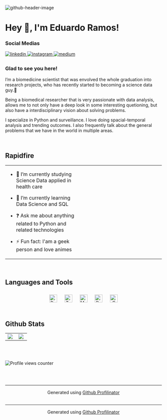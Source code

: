 ![github-header-image](https://github.com/user-attachments/assets/673ae8b4-79e6-48b6-8f24-d06e5a373057)
# Hey 👋, I'm Eduardo Ramos!  
  



### Social  Medias   
<a href="https://linkedin.com/in/www.linkedin.com/in/eduardo-alves-418757227" target="_blank">
<img src=https://img.shields.io/badge/linkedin-%231E77B5.svg?&style=for-the-badge&logo=linkedin&logoColor=white alt=linkedin style="margin-bottom: 5px;" />
</a>
<a href="https://instagram.com/https://www.instagram.com/edur.ramos/" target="_blank">
<img src=https://img.shields.io/badge/instagram-%23000000.svg?&style=for-the-badge&logo=instagram&logoColor=white alt=instagram style="margin-bottom: 5px;" />
</a>
<a href="https://medium.com/https://medium.com/@eduramosalves" target="_blank">
<img src=https://img.shields.io/badge/medium-%23292929.svg?&style=for-the-badge&logo=medium&logoColor=white alt=medium style="margin-bottom: 5px;" />
</a>  
  



### Glad to see you here!  
I’m a biomedicine scientist that was envolved the whole graduation into research projects, who has recently started to becoming a science data guy.👾

Being a biomedical researcher that is very passionate with data analysis, allows  me to not only have a deep look in some interesting quetioning, but also have a interdisciplinary vision about solving problems.

I specialize in Python and surveillance. I love doing spacial-temporal analysis and trending outcomes. I also frequently talk about the general problems that we have in the world in multiple areas.  
  

<br/>  


## Rapidfire  
<table><tr><td valign="top" width="50%">

- 🔭 I’m currently studying Science Data applied in health care  
  

- 🌱 I’m currently learning Data Science and SQL  
  

- ❓ Ask me about anything related to Python and related technologies  
  

- ⚡ Fun fact: I'am a geek person and love animes  


</td><td valign="top" width="50%">



</td></tr></table>  

<br/>  


## Languages and Tools  
<div align="center">  
<a href="https://www.python.org/" target="_blank"><img style="margin: 10px" src="https://profilinator.rishav.dev/skills-assets/python-original.svg" alt="Python" height="25" /></a>  
<a href="https://www.tableau.com/" target="_blank"><img style="margin: 10px" src="https://profilinator.rishav.dev/skills-assets/tableau.svg" alt="Tableau" height="25" /></a>  
<a href="https://www.mysql.com/" target="_blank"><img style="margin: 10px" src="https://profilinator.rishav.dev/skills-assets/mysql-original-wordmark.svg" alt="MySQL" height="25" /></a>  
<a href="https://powerbi.microsoft.com/en-us/" target="_blank"><img style="margin: 10px" src="https://profilinator.rishav.dev/skills-assets/powerbi.png" alt="Power Bi" height="25" /></a>  
<a href="https://www.r-project.org/" target="_blank"><img style="margin: 10px" src="https://profilinator.rishav.dev/skills-assets/r.svg" alt="R" height="25" /></a>  
</div>  

<br/>  


## Github Stats  
<table><tr><td valign="top" width="50%">

<img src="https://github-readme-stats.vercel.app/api?username=eduramosalves&show_icons=true&count_private=true&hide_border=true" align="left" />

</td><td valign="top" width="50%">

<img src="https://github-readme-stats.vercel.app/api/top-langs/?username=eduramosalves&hide_border=true&layout=compact" align="left" />

</td></tr></table>  

<br/>  

  

<br/>  

![Profile views counter](https://komarev.com/ghpvc/?username=eduramosalves&&style=flat-square)  
  

<br/>  


<br />

----
<div align="center">Generated using <a href="https://profilinator.rishav.dev/" target="_blank">Github Profilinator</a></div>

<br />

----
<div align="center">Generated using <a href="https://profilinator.rishav.dev/" target="_blank">Github Profilinator</a></div>
